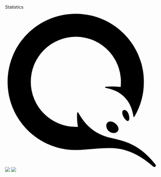 Statistics
<div>
<svg role="img" viewBox="0 0 24 24" xmlns="http://www.w3.org/2000/svg"><title>QIWI</title><path d="M11.064 0C5.17 0 .391 4.778.391 10.673c0 5.895 4.779 10.673 10.674 10.673 1.567 0 3.118-.293 5.398-.31 2.033 0 4.267.714 6.718 2.886.248.217.574-.062.357-.326-2.405-3.056-4.64-3.63-6.873-4.126-2.73-.606-4.126-2.126-5.104-3.817-.186-.341-.28-.279-.295.156-.018.639.03 1.278.14 1.908h-.326a7.066 7.066 0 01-7.06-7.06A7.065 7.065 0 0111.08 3.6a7.064 7.064 0 017.013 7.88c-.528-.093-1.537-.108-2.25-.046-.264.031-.233.155-.031.187 2.327.434 3.925 1.877 4.297 4.499.015.062.093.077.124.03a10.739 10.739 0 001.505-5.476C21.738 4.778 16.96 0 11.064 0zm7.644 15.077a.312.312 0 00-.306.157c-.124.218-.03.636.202 1.009.232.372.45.558.606.558.155 0 .294-.186.232-.667-.03-.264-.186-.868-.59-1.024-.047-.021-.101-.023-.144-.033zm-2.214 1.787c-.217 0-.388.076-.497.216-.279.341-.155.962.28 1.335.186.17.466.263.73.263a.816.816 0 00.635-.278c.249-.342.11-.808-.372-1.211-.248-.217-.527-.325-.776-.325Z"/></svg>
    <img src="https://github-readme-stats.vercel.app/api/top-langs/?username=inkve&langs_count=10&count_private=true&layout=compact&theme=dark&hide_border=true">
    <img src="https://github-readme-stats.vercel.app/api?username=inkve&show_icons=true&hide_border=true&theme=dark&count_private=true&line_height=28">
</div>